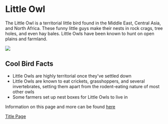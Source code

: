 # Little Owl

The Little Owl is a territorial little bird found in the Middle East, Central Asia, and North Africa. These funny little guys make their nests in rock crags, tree holes, and even hay bales. Little Owls have been known to hunt on open plains and farmland.

<img src="https://cdn.prod.website-files.com/665f17d0fb4bfc1e811460d3/665f17d0fb4bfc1e81146716_cover.jpg">

## Cool Bird Facts
- Little Owls are highly territorial once they've settled down
- Little Owls are known to eat crickets, grasshoppers, and several invertebrates, setting them apart from the rodent-eating nature of most other owls
- Some farmers set up nest boxes for Little Owls to live in

Information on this page and more can be found [here](https://www.barnowltrust.org.uk/barn-owl-facts/uk-owl-species/little-owl-facts/)

[Title Page](Erin's-Owl-Emporium.md)
